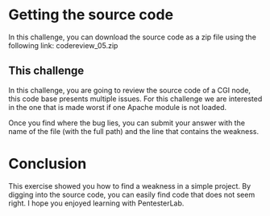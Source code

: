# Getting the source code
In this challenge, you can download the source code as a zip file using the following link: codereview_05.zip

## This challenge
In this challenge, you are going to review the source code of a CGI node, this code base presents multiple issues. For this challenge we are interested in the one that is made worst if one Apache module is not loaded.

Once you find where the bug lies, you can submit your answer with the name of the file (with the full path) and the line that contains the weakness.

# Conclusion
This exercise showed you how to find a weakness in a simple project. By digging into the source code, you can easily find code that does not seem right. I hope you enjoyed learning with PentesterLab.